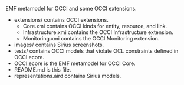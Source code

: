 EMF metamodel for OCCI and some OCCI extensions.

- extensions/ contains OCCI extensions.
  - Core.xmi contains OCCI kinds for entity, resource, and link.
  - Infrastructure.xmi contains the OCCI Infrastructure extension.
  - Monitoring.xmi contains the OCCI Monitoring extension.
- images/ contains Sirius screenshots.
- tests/ contains OCCI models that violate OCL constraints defined in OCCI.ecore.
- OCCI.ecore is the EMF metamodel for OCCI Core.
- README.md is this file.
- representations.aird contains Sirius models.
 